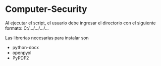 # Computer-Security
Al ejecutar el script, el usuario debe ingresar el directorio con el siguiente formato: 
C:/.../.../.../...

Las librerias necesarias para instalar son
* python-docx
* openpyxl
* PyPDF2
